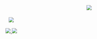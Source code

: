 <img align="right" src="https://visitor-badge.laobi.icu/badge?page_id=dtaskin17.dtaskin17" />

<h1 align="center">
    <img src="https://readme-typing-svg.herokuapp.com/?font=Righteous&size=35&center=true&vCenter=true&width=500&height=70&duration=4000&lines=Hey+There!+👋;+I'm+Deniz!;" />
</h1>


 </div>
 
<div align="center"> 
  <a href="mailto:denizbleda@live.com">
    <img src="https://img.shields.io/badge/email-333333?style=for-the-badge&logo=gmail&logoColor=blue" />
  </a>
  <a href="https://linkedin.com/in/denizbtaskin" target="_blank" >
    <img src="https://img.shields.io/badge/LinkedIn-0077B5?style=for-the-badge&logo=linkedin&logoColor=white" target="_blank" />
  </a>
</div>
